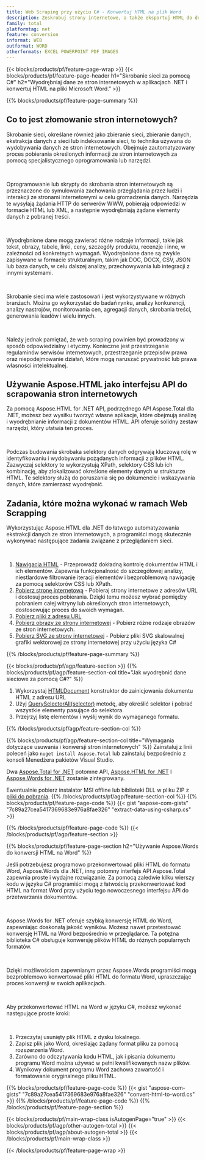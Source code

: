 ```yaml
---
title: Web Scraping przy użyciu C# - Konwertuj HTML na plik Word 
description: Zeskrobuj strony internetowe, a także eksportuj HTML do dokumentów Microsoft Word za pośrednictwem aplikacji .NET, integrując interfejsy API Aspose. 
family: total
platformtag: net
feature: conversion
informat: WEB
outformat: WORD
otherformats: EXCEL POWERPOINT PDF IMAGES
---
```

{{< blocks/products/pf/feature-page-wrap >}}
{{< blocks/products/pf/feature-page-header h1="Skrobanie sieci za pomocą C#" h2="Wyodrębniaj dane ze stron internetowych w aplikacjach .NET i konwertuj HTML na pliki Microsoft Word." >}}

{{% blocks/products/pf/feature-page-summary %}}

<h2 class="heading-border">Co to jest złomowanie stron internetowych?</h2>

<p>Skrobanie sieci, określane również jako zbieranie sieci, zbieranie danych, ekstrakcja danych z sieci lub indeksowanie sieci, to technika używana do wydobywania danych ze stron internetowych. Obejmuje zautomatyzowany proces pobierania określonych informacji ze stron internetowych za pomocą specjalistycznego oprogramowania lub narzędzi.</p><br />
<p>Oprogramowanie lub skrypty do skrobania stron internetowych są przeznaczone do symulowania zachowania przeglądania przez ludzi i interakcji ze stronami internetowymi w celu gromadzenia danych. Narzędzia te wysyłają żądania HTTP do serwerów WWW, pobierają odpowiedzi w formacie HTML lub XML, a następnie wyodrębniają żądane elementy danych z pobranej treści.</p><br />

<p>Wyodrębnione dane mogą zawierać różne rodzaje informacji, takie jak tekst, obrazy, tabele, linki, ceny, szczegóły produktu, recenzje i inne, w zależności od konkretnych wymagań. Wyodrębnione dane są zwykle zapisywane w formacie strukturalnym, takim jak DOC, DOCX, CSV, JSON lub baza danych, w celu dalszej analizy, przechowywania lub integracji z innymi systemami.</p><br />

<p>Skrobanie sieci ma wiele zastosowań i jest wykorzystywane w różnych branżach. Można go wykorzystać do badań rynku, analizy konkurencji, analizy nastrojów, monitorowania cen, agregacji danych, skrobania treści, generowania leadów i wielu innych.</p><br />

<p>Należy jednak pamiętać, że web scraping powinien być prowadzony w sposób odpowiedzialny i etyczny. Konieczne jest przestrzeganie regulaminów serwisów internetowych, przestrzeganie przepisów prawa oraz niepodejmowanie działań, które mogą naruszać prywatność lub prawa własności intelektualnej.</p>

<h2 class="heading-border">Używanie Aspose.HTML jako interfejsu API do scrapowania stron internetowych</h2>

<p>Za pomocą Aspose.HTML for .NET API, podrzędnego API Aspose.Total dla .NET, możesz bez wysiłku tworzyć własne aplikacje, które obejmują analizę i wyodrębnianie informacji z dokumentów HTML. API oferuje solidny zestaw narzędzi, który ułatwia ten proces.</p><br />

<p>Podczas budowania skrobaka selektory danych odgrywają kluczową rolę w identyfikowaniu i wydobywaniu pożądanych informacji z plików HTML. Zazwyczaj selektory te wykorzystują XPath, selektory CSS lub ich kombinację, aby zlokalizować określone elementy danych w strukturze HTML. Te selektory służą do poruszania się po dokumencie i wskazywania danych, które zamierzasz wyodrębnić.</p>

<h2 class="heading-border">Zadania, które można wykonać w ramach Web Scrapping</h2>

<p>Wykorzystując Aspose.HTML dla .NET do łatwego automatyzowania ekstrakcji danych ze stron internetowych, a programiści mogą skutecznie wykonywać następujące zadania związane z przeglądaniem sieci.</p><br />

1. [Nawigacja HTML](https://docs.aspose.com/html/net/html-navigation/) - Przeprowadź dokładną kontrolę dokumentów HTML i ich elementów. Zapewnia funkcjonalność do szczegółowej analizy, niestIardowe filtrowanie iteracji elementów i bezproblemową nawigację za pomocą selektorów CSS lub XPath.
2. [Pobierz stronę internetową](https://docs.aspose.com/html/net/download-website/) - Pobieraj strony internetowe z adresów URL i dostosuj proces pobierania. Dzięki temu możesz wybrać pomiędzy pobraniem całej witryny lub określonych stron internetowych, dostosowując proces do swoich wymagań.
3. [Pobierz pliki z adresu URL](https://docs.aspose.com/html/net/download-file-from-url/) 
4. [Pobierz obrazy ze strony internetowej](https://docs.aspose.com/html/net/download-images-from-website/) - Pobierz różne rodzaje obrazów ze stron internetowych.
5. [Pobierz SVG ze strony internetowej](https://docs.aspose.com/html/net/download-svg-from-website/) - Pobierz pliki SVG skalowalnej grafiki wektorowej ze strony internetowej przy użyciu języka C#

{{% /blocks/products/pf/feature-page-summary  %}}

{{< blocks/products/pf/agp/feature-section >}}
{{% blocks/products/pf/agp/feature-section-col title="Jak wyodrębnić dane sieciowe za pomocą C#?" %}}

1. Wykorzystaj [HTMLDocument](https://reference.aspose.com/html/net/aspose.html/htmldocument/htmldocument/) konstruktor do zainicjowania dokumentu HTML z adresu URL
2. Użyj [QuerySelectorAll(selector)](https://reference.aspose.com/html/net/aspose.html.dom/document/queryselectorall/) metodę, aby określić selektor i pobrać wszystkie elementy pasujące do selektora.
3. Przejrzyj listę elementów i wyślij wynik do wymaganego formatu.
 
{{% /blocks/products/pf/agp/feature-section-col %}}

{{% blocks/products/pf/agp/feature-section-col title="Wymagania dotyczące usuwania i konwersji stron internetowych" %}}
Zainstaluj z linii poleceń jako ```nuget install Aspose.Total``` lub zainstaluj bezpośrednio z konsoli Menedżera pakietów Visual Studio.

Dwa [Aspose.Total for .NET](https://products.aspose.com/total/net/) potomne API, [Aspose.HTML for .NET](https://products.aspose.com/html/net/) I [Aspose.Words for .NET](https://products.aspose.com/words/net/) zostanie zintegrowany.

Ewentualnie pobierz instalator MSI offline lub biblioteki DLL w pliku ZIP z [pliki do pobrania](https://releases.aspose.com/total/net).
{{% /blocks/products/pf/agp/feature-section-col %}}
{{% blocks/products/pf/feature-page-code %}}
{{< gist "aspose-com-gists" "7c89a27cea5417369683e976a8fae326" "extract-data-using-csharp.cs" >}}

{{% /blocks/products/pf/feature-page-code %}}
{{< /blocks/products/pf/agp/feature-section >}}

{{% blocks/products/pf/feature-page-section  h2="Używanie Aspose.Words do konwersji HTML na Word" %}}
<p>Jeśli potrzebujesz programowo przekonwertować pliki HTML do formatu Word, Aspose.Words dla .NET, inny potomny interfejs API Aspose.Total zapewnia proste i wydajne rozwiązanie. Za pomocą zaledwie kilku wierszy kodu w języku C# programiści mogą z łatwością przekonwertować kod HTML na format Word przy użyciu tego nowoczesnego interfejsu API do przetwarzania dokumentów.</p><br />

<p>Aspose.Words for .NET oferuje szybką konwersję HTML do Word, zapewniając doskonałą jakość wyników. Możesz nawet przetestować konwersję HTML na Word bezpośrednio w przeglądarce. Ta potężna biblioteka C# obsługuje konwersję plików HTML do różnych popularnych formatów.</p><br />

<p>Dzięki możliwościom zapewnianym przez Aspose.Words programiści mogą bezproblemowo konwertować pliki HTML do formatu Word, upraszczając proces konwersji w swoich aplikacjach.</p><br />

<p>Aby przekonwertować HTML na Word w języku C#, możesz wykonać następujące proste kroki:</p><br />

1. Przeczytaj usunięty plik HTML z dysku lokalnego.
1. Zapisz plik jako Word, określając żądany format pliku za pomocą rozszerzenia Word.
1. Zarówno do odczytywania kodu HTML, jak i pisania dokumentu programu Word można używać w pełni kwalifikowanych nazw plików.
1. Wynikowy dokument programu Word zachowa zawartość i formatowanie oryginalnego pliku HTML.

{{% blocks/products/pf/feature-page-code %}}
{{< gist "aspose-com-gists" "7c89a27cea5417369683e976a8fae326" "convert-html-to-word.cs" >}}
{{% /blocks/products/pf/feature-page-code  %}}
{{% /blocks/products/pf/feature-page-section %}}

{{< blocks/products/pf/main-wrap-class isAutogenPage="true" >}}
{{< blocks/products/pf/agp/other-autogen-total >}}
{{< blocks/products/pf/agp/about-autogen-total >}}
{{< /blocks/products/pf/main-wrap-class >}}

{{< /blocks/products/pf/feature-page-wrap >}}